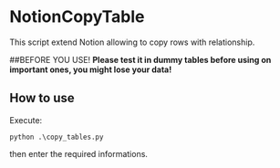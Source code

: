 # NotionCopyTable

This script extend Notion allowing to copy rows with relationship.

##BEFORE YOU USE!
**Please test it in dummy tables before using on important ones, you might lose your data!**
 
## How to use
Execute:

`python .\copy_tables.py`

then enter the required informations.
